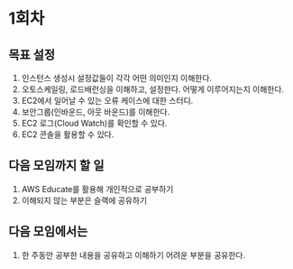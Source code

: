 # 1회차

## 목표 설정

1. 인스턴스 생성시 설정값들이 각각 어떤 의미인지 이해한다.
2. 오토스케일링, 로드배런싱을 이해하고, 설정한다. 어떻게 이루어지는지 이해한다.
3. EC2에서 일어날 수 있는 오류 케이스에 대한 스터디.
4. 보안그룹(인바운드, 아웃 바운드)를 이해한다.
5. EC2 로그(Cloud Watch)를 확인할 수 있다.
6. EC2 콘솔을 활용할 수 있다.

## 다음 모임까지 할 일

1. AWS Educate를 활용해 개인적으로 공부하기
2. 이해되지 않는 부분은 슬랙에 공유하기

## 다음 모임에서는

1. 한 주동안 공부한 내용을 공유하고 이해하기 어려운 부분을 공유한다.
